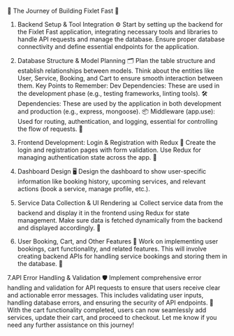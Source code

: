 🌟 The Journey of Building Fixlet Fast 🌟

1. Backend Setup & Tool Integration ⚙️
Start by setting up the backend for the Fixlet Fast application, integrating necessary tools and libraries to handle API requests and manage the database.
Ensure proper database connectivity and define essential endpoints for the application.


2. Database Structure & Model Planning 🗂️
Plan the table structure and establish relationships between models.
Think about the entities like User, Service, Booking, and Cart to ensure smooth interaction between them.
Key Points to Remember:
Dev Dependencies: These are used in the development phase (e.g., testing frameworks, linting tools). 🛠️
Dependencies: These are used by the application in both development and production (e.g., express, mongoose). 📦
Middleware (app.use): Used for routing, authentication, and logging, essential for controlling the flow of requests. 🔐


3. Frontend Development: Login & Registration with Redux 🔑
Create the login and registration pages with form validation.
Use Redux for managing authentication state across the app. 🔄


4. Dashboard Design 🖥️
Design the dashboard to show user-specific information like booking history, upcoming services, and relevant actions (book a service, manage profile, etc.).


5. Service Data Collection & UI Rendering 📊
Collect service data from the backend and display it in the frontend using Redux for state management.
Make sure data is fetched dynamically from the backend and displayed accordingly. 📡


6. User Booking, Cart, and Other Features 🛒
Work on implementing user bookings, cart functionality, and related features.
This will involve creating backend APIs for handling service bookings and storing them in the database. 📝

7.API Error Handling & Validation 🛡️
Implement comprehensive error handling and validation for API requests to ensure that users receive clear and actionable error messages. This includes validating user inputs, handling database errors, and ensuring the security of API endpoints. 🚧
With the cart functionality completed, users can now seamlessly add services, update their cart, and proceed to checkout. Let me know if you need any further assistance on this journey!







